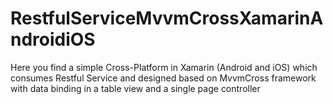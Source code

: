 # RestfulServiceMvvmCrossXamarinAndroidiOS
Here you find a simple Cross-Platform in Xamarin (Android and iOS) which consumes Restful Service and designed based on MvvmCross framework with data binding in a table view and a single page controller 
